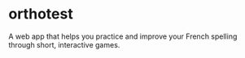 # orthotest
A web app that helps you practice and improve your French spelling through short, interactive games.
